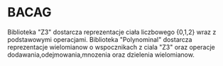 # BACAG
Biblioteka "Z3" dostarcza reprezentacje ciała liczbowego {0,1,2} wraz z podstawowymi operacjami.
Biblioteka "Polynominal" dostarcza reprezentacje wielomianow o wspocznikach z ciala "Z3" oraz operacje dodawania,odejmowania,mnozenia oraz dzielenia
wielomianow.
